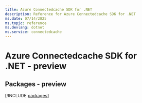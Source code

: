 ```yaml
---
title: Azure Connectedcache SDK for .NET
description: Reference for Azure Connectedcache SDK for .NET
ms.date: 07/14/2025
ms.topic: reference
ms.devlang: dotnet
ms.service: connectedcache
---
```

# Azure Connectedcache SDK for .NET - preview
## Packages - preview
[!INCLUDE [packages](connectedcache-index.md)]